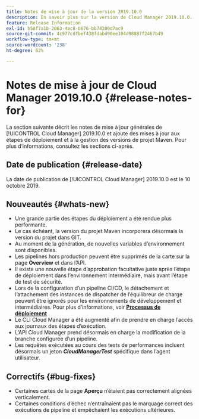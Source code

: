 ```yaml
---
title: Notes de mise à jour de la version 2019.10.0
description: En savoir plus sur la version de Cloud Manager 2019.10.0.
feature: Release Information
exl-id: b58f7a1b-2063-4ac8-b676-bb74200d7ac9
source-git-commit: 4c977cdfbef438fdabd90ee104d98887f2467b49
workflow-type: tm+mt
source-wordcount: '238'
ht-degree: 62%

---
```


# Notes de mise à jour de Cloud Manager 2019.10.0 {#release-notes-for}

La section suivante décrit les notes de mise à jour générales de [!UICONTROL Cloud Manager] 2019.10.0 et ajoute des mises à jour aux étapes de déploiement et à la gestion des versions de projet Maven.
Pour plus d’informations, consultez les sections ci-après.

## Date de publication {#release-date}

La date de publication de [!UICONTROL Cloud Manager] 2019.10.0 est le 10 octobre 2019.

## Nouveautés {#whats-new}

* Une grande partie des étapes du déploiement a été rendue plus performante.
* Le cas échéant, la version du projet Maven incorporera désormais la version du projet dans GIT.
* Au moment de la génération, de nouvelles variables d’environnement sont disponibles.
* Les pipelines hors production peuvent être supprimés de la carte sur la page **Overview** et dans l’API.
* Il existe une nouvelle étape d’approbation facultative juste après l’étape de déploiement dans l’environnement intermédiaire, mais avant l’étape de test de sécurité.
* Lors de la configuration d’un pipeline CI/CD, le détachement et l’attachement des instances de dispatcher de l’équilibreur de charge peuvent être ignorés pour les environnements de développement et intermédiaires.
Pour plus d’informations, voir **[Processus de déploiement](/help/using/code-deployment.md)** .
* Le CLI Cloud Manager a été augmenté afin de prendre en charge l’accès aux journaux des étapes d’exécution.
* L’API Cloud Manager prend désormais en charge la modification de la branche configurée d’un pipeline.
* Les requêtes exécutées au cours des tests de performances incluent désormais un jeton ***CloudManagerTest*** spécifique dans l’agent utilisateur.

## Correctifs {#bug-fixes}

* Certaines cartes de la page **Aperçu** n’étaient pas correctement alignées verticalement.
* Certaines conditions d’échec n’entraînaient pas le marquage correct des exécutions de pipeline et empêchaient les exécutions ultérieures.
